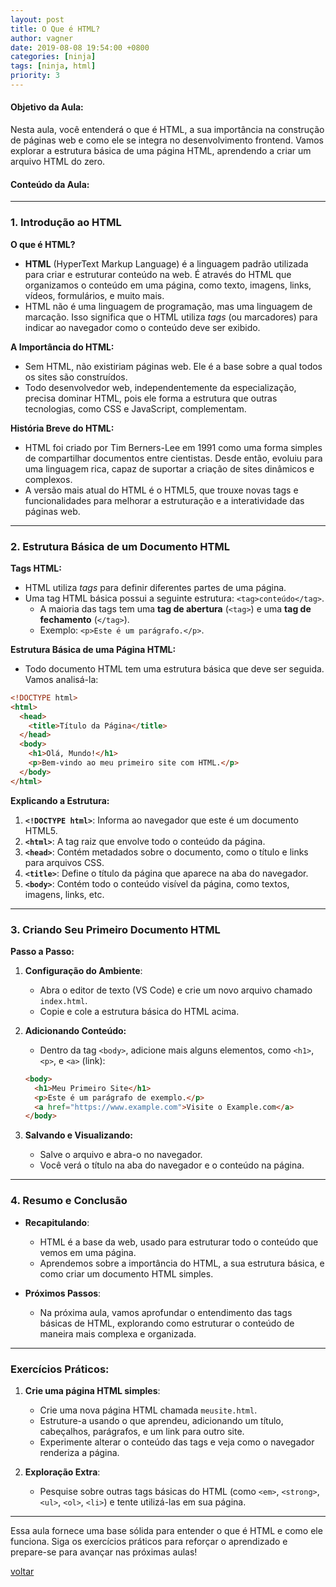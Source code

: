 ```yaml
---
layout: post
title: O Que é HTML?
author: vagner
date: 2019-08-08 19:54:00 +0800
categories: [ninja]
tags: [ninja, html]
priority: 3
---
```



#### **Objetivo da Aula:**
Nesta aula, você entenderá o que é HTML, a sua importância na construção de páginas web e como ele se integra no desenvolvimento frontend. Vamos explorar a estrutura básica de uma página HTML, aprendendo a criar um arquivo HTML do zero.

#### **Conteúdo da Aula:**

---

### **1. Introdução ao HTML**

**O que é HTML?**
- **HTML** (HyperText Markup Language) é a linguagem padrão utilizada para criar e estruturar conteúdo na web. É através do HTML que organizamos o conteúdo em uma página, como texto, imagens, links, vídeos, formulários, e muito mais.
- HTML não é uma linguagem de programação, mas uma linguagem de marcação. Isso significa que o HTML utiliza *tags* (ou marcadores) para indicar ao navegador como o conteúdo deve ser exibido.

**A Importância do HTML:**
- Sem HTML, não existiriam páginas web. Ele é a base sobre a qual todos os sites são construídos. 
- Todo desenvolvedor web, independentemente da especialização, precisa dominar HTML, pois ele forma a estrutura que outras tecnologias, como CSS e JavaScript, complementam.

**História Breve do HTML:**
- HTML foi criado por Tim Berners-Lee em 1991 como uma forma simples de compartilhar documentos entre cientistas. Desde então, evoluiu para uma linguagem rica, capaz de suportar a criação de sites dinâmicos e complexos.
- A versão mais atual do HTML é o HTML5, que trouxe novas tags e funcionalidades para melhorar a estruturação e a interatividade das páginas web.

---

### **2. Estrutura Básica de um Documento HTML**

**Tags HTML:**
- HTML utiliza *tags* para definir diferentes partes de uma página. 
- Uma tag HTML básica possui a seguinte estrutura: `<tag>conteúdo</tag>`.
  - A maioria das tags tem uma **tag de abertura** (`<tag>`) e uma **tag de fechamento** (`</tag>`).
  - Exemplo: `<p>Este é um parágrafo.</p>`.

**Estrutura Básica de uma Página HTML:**
- Todo documento HTML tem uma estrutura básica que deve ser seguida. Vamos analisá-la:

```html
<!DOCTYPE html>
<html>
  <head>
    <title>Título da Página</title>
  </head>
  <body>
    <h1>Olá, Mundo!</h1>
    <p>Bem-vindo ao meu primeiro site com HTML.</p>
  </body>
</html>
```

**Explicando a Estrutura:**
1. **`<!DOCTYPE html>`**: Informa ao navegador que este é um documento HTML5.
2. **`<html>`**: A tag raiz que envolve todo o conteúdo da página.
3. **`<head>`**: Contém metadados sobre o documento, como o título e links para arquivos CSS.
4. **`<title>`**: Define o título da página que aparece na aba do navegador.
5. **`<body>`**: Contém todo o conteúdo visível da página, como textos, imagens, links, etc.

---

### **3. Criando Seu Primeiro Documento HTML**

**Passo a Passo:**
1. **Configuração do Ambiente**:
   - Abra o editor de texto (VS Code) e crie um novo arquivo chamado `index.html`.
   - Copie e cole a estrutura básica do HTML acima.

2. **Adicionando Conteúdo:**
   - Dentro da tag `<body>`, adicione mais alguns elementos, como `<h1>`, `<p>`, e `<a>` (link):
   
   ```html
   <body>
     <h1>Meu Primeiro Site</h1>
     <p>Este é um parágrafo de exemplo.</p>
     <a href="https://www.example.com">Visite o Example.com</a>
   </body>
   ```

3. **Salvando e Visualizando:**
   - Salve o arquivo e abra-o no navegador.
   - Você verá o título na aba do navegador e o conteúdo na página.

---

### **4. Resumo e Conclusão**

- **Recapitulando**:
  - HTML é a base da web, usado para estruturar todo o conteúdo que vemos em uma página.
  - Aprendemos sobre a importância do HTML, a sua estrutura básica, e como criar um documento HTML simples.
  
- **Próximos Passos**:
  - Na próxima aula, vamos aprofundar o entendimento das tags básicas de HTML, explorando como estruturar o conteúdo de maneira mais complexa e organizada.

---

### **Exercícios Práticos:**

1. **Crie uma página HTML simples**:
   - Crie uma nova página HTML chamada `meusite.html`.
   - Estruture-a usando o que aprendeu, adicionando um título, cabeçalhos, parágrafos, e um link para outro site.
   - Experimente alterar o conteúdo das tags e veja como o navegador renderiza a página.

2. **Exploração Extra**:
   - Pesquise sobre outras tags básicas do HTML (como `<em>`, `<strong>`, `<ul>`, `<ol>`, `<li>`) e tente utilizá-las em sua página.

---

Essa aula fornece uma base sólida para entender o que é HTML e como ele funciona. Siga os exercícios práticos para reforçar o aprendizado e prepare-se para avançar nas próximas aulas!


[voltar](1-intro.md)